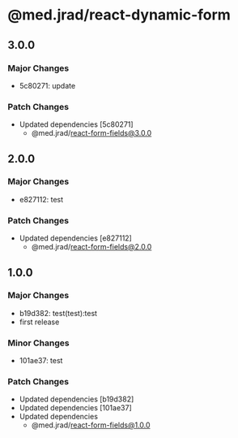 # @med.jrad/react-dynamic-form

## 3.0.0

### Major Changes

- 5c80271: update

### Patch Changes

- Updated dependencies [5c80271]
  - @med.jrad/react-form-fields@3.0.0

## 2.0.0

### Major Changes

- e827112: test

### Patch Changes

- Updated dependencies [e827112]
  - @med.jrad/react-form-fields@2.0.0

## 1.0.0

### Major Changes

- b19d382: test(test):test
- first release

### Minor Changes

- 101ae37: test

### Patch Changes

- Updated dependencies [b19d382]
- Updated dependencies [101ae37]
- Updated dependencies
  - @med.jrad/react-form-fields@1.0.0
